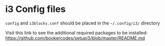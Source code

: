 # i3 Config files

`config` and `i3blocks.conf` should be placed in the `~/.config/i3/` directory

Visit this link to see the additional required packages to be installed:
https://github.com/bookercodes/setupi3/blob/master/README.md

